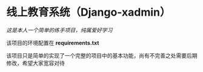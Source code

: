 # 线上教育系统（Django-xadmin）

*这是本人一个简单的练手项目，纯属爱好学习*

该项目的环境配置在 __requirements.txt__

该项目只是简单的实现了一个完整的项目中的基本功能，尚有不完善之处需要后期修改，希望大家宽容对待